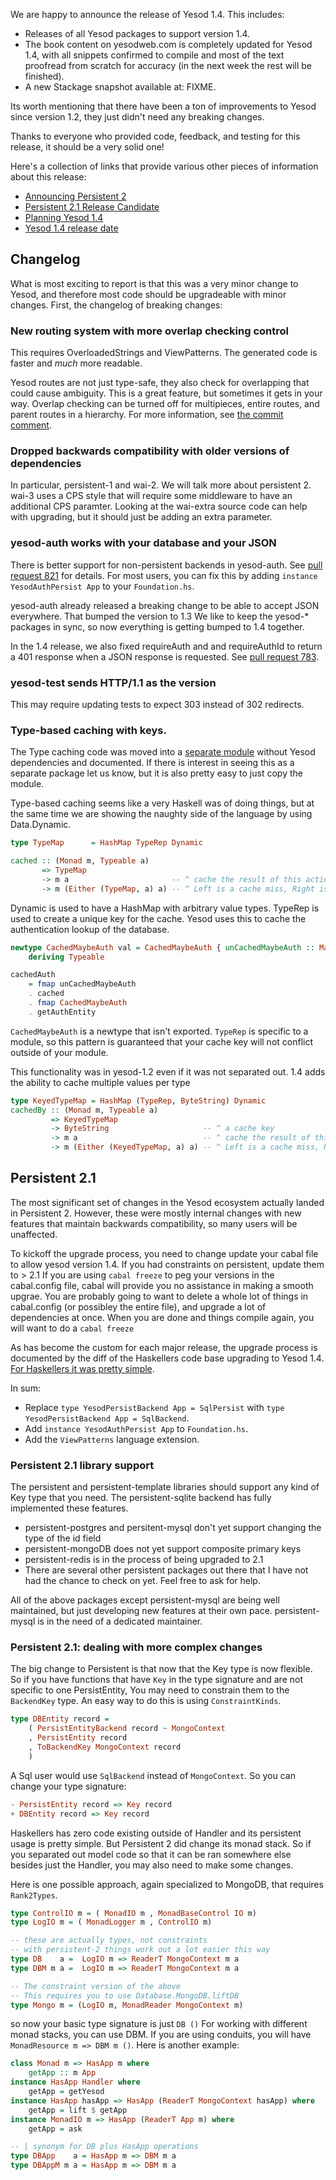 We are happy to announce the release of Yesod 1.4. This includes:

* Releases of all Yesod packages to support version 1.4.
* The book content on yesodweb.com is completely updated for Yesod 1.4, with all snippets confirmed to compile and most of the text proofread from scratch for accuracy (in the next week the rest will be finished).
* A new Stackage snapshot available at: FIXME.

Its worth mentioning that there have been a ton of improvements to Yesod since version 1.2, they just didn't need any breaking changes.

Thanks to everyone who provided code, feedback, and testing for this release, it
should be a very solid one!

Here's a collection of links that provide various other pieces of information about this release:

* [Announcing Persistent 2](http://www.yesodweb.com/blog/2014/08/announcing-persistent-2)
* [Persistent 2.1 Release Candidate](http://www.yesodweb.com/blog/2014/09/persistent-2)
* [Planning Yesod 1.4](http://www.yesodweb.com/blog/2014/09/planning-yesod-1-4)
* [Yesod 1.4 release date](https://groups.google.com/d/msg/yesodweb/7leiDXHe1M8/oEWH83twOK0J)


## Changelog

What is most exciting to report is that this was a very minor change to Yesod, and
therefore most code should be upgradeable with minor changes. First, the
changelog of breaking changes:


### New routing system with more overlap checking control

This requires OverloadedStrings and ViewPatterns.
The generated code is faster and *much* more readable.

Yesod routes are not just type-safe, they also check for overlapping that could cause ambiguity. This is a great feature, but sometimes it gets in your way.
Overlap checking can be turned off for multipieces, entire routes, and parent routes in a hierarchy. For more information, see [the commit comment](https://github.com/yesodweb/yesod/commit/e23c78f2ce60591574a177de9f3ce5d634384e4a).


### Dropped backwards compatibility with older versions of dependencies

In particular, persistent-1 and wai-2. We will talk more about persistent 2.
wai-3 uses a CPS style that will require some middleware to have an additional CPS paramter.
Looking at the wai-extra source code can help with upgrading, but it should just be adding an extra parameter.


### yesod-auth works with your database and your JSON

There is better support for non-persistent backends in yesod-auth. See [pull request 821](https://github.com/yesodweb/yesod/pull/821) for details. For most users, you can fix this by adding `instance YesodAuthPersist App` to your `Foundation.hs`.

yesod-auth already released a breaking change to be able to accept JSON everywhere.
That bumped the version to 1.3
We like to keep the yesod-* packages in sync, so now everything is getting bumped to 1.4 together.

In the 1.4 release, we also fixed requireAuth and and requireAuthId to return a 401 response when a JSON response is requested. See [pull request 783](https://github.com/yesodweb/yesod/pull/783).


### yesod-test sends HTTP/1.1 as the version

This may require updating tests to expect 303 instead of 302 redirects.


### Type-based caching with keys.

The Type caching code was moved into a [separate module](https://github.com/yesodweb/yesod/blob/yesod-1.4/yesod-core/Yesod/Core/TypeCache.hs) without Yesod dependencies and documented. If there is interest in seeing this as a separate package let us know, but it is also pretty easy to just copy the module.

Type-based caching seems like a very Haskell was of doing things, but at the same time we are showing the naughty side of the language by using Data.Dynamic.

``` haskell
type TypeMap      = HashMap TypeRep Dynamic

cached :: (Monad m, Typeable a) 
       => TypeMap
       -> m a                       -- ^ cache the result of this action
       -> m (Either (TypeMap, a) a) -- ^ Left is a cache miss, Right is a hit
```

Dynamic is used to have a HashMap with arbitrary value types.
TypeRep is used to create a unique key for the cache.
Yesod uses this to cache the authentication lookup of the database.

``` haskell
newtype CachedMaybeAuth val = CachedMaybeAuth { unCachedMaybeAuth :: Maybe val }
    deriving Typeable

cachedAuth
    = fmap unCachedMaybeAuth
    . cached
    . fmap CachedMaybeAuth
    . getAuthEntity
```

`CachedMaybeAuth` is a newtype that isn't exported. `TypeRep` is specific to a module, so this pattern is guaranteed that your cache key will not conflict outside of your module.

This functionality was in yesod-1.2 even if it was not separated out.
 1.4 adds the ability to cache multiple values per type

``` haskell
type KeyedTypeMap = HashMap (TypeRep, ByteString) Dynamic
cachedBy :: (Monad m, Typeable a)
         => KeyedTypeMap
         -> ByteString                     -- ^ a cache key
         -> m a                            -- ^ cache the result of this action
         -> m (Either (KeyedTypeMap, a) a) -- ^ Left is a cache miss, Right is a hit
```


## Persistent 2.1

The most significant set of changes in the Yesod ecosystem actually landed in
Persistent 2. However, these were mostly internal changes with new features that maintain backwards compatibility,
so many users will be unaffected.

To kickoff the upgrade process, you need to change update your cabal file to allow yesod version 1.4.
If you had constraints on persistent, update them to > 2.1
If you are using `cabal freeze` to peg your versions in the cabal.config file, cabal will provide you no assistance in making a smooth upgrae.
You are probably going to want to delete a whole lot of things in cabal.config (or possibley the entire file), and upgrade a lot of dependencies at once.
When you are done and things compile again, you will want to do a `cabal freeze`

As has become the custom for each major release, the upgrade
process is documented by the diff of the Haskellers code base upgrading to Yesod 1.4.
[For Haskellers it was pretty simple](https://github.com/snoyberg/haskellers/commit/e01e71371f0334b88b7cee9ce2a461e2009b415b).

In sum:

* Replace `type YesodPersistBackend App = SqlPersist` with `type YesodPersistBackend App = SqlBackend`.
* Add `instance YesodAuthPersist App` to `Foundation.hs`.
* Add the `ViewPatterns` language extension.


### Persistent 2.1 library support

The persistent and persistent-template libraries should support any kind of Key type that you need.
The persistent-sqlite backend has fully implemented these features.

* persistent-postgres and persitent-mysql don't yet support changing the type of the id field
* persistent-mongoDB does not yet support composite primary keys
* persistent-redis is in the process of being upgraded to 2.1
* There are several other persistent packages out there that I have not had the chance to check on yet. Feel free to ask for help.

All of the above packages except persistent-mysql are being well maintained, but just developing new features at their own pace. persistent-mysql is in the need of a dedicated maintainer.


### Persistent 2.1: dealing with more complex changes

The big change to Persistent is that now that the Key type is now flexible.
So if you have functions that have `Key` in the type signature and are not specific to one PersistEntity,
You may need to constrain them to the `BackendKey` type.
An easy way to do this is using `ConstraintKinds`.

``` haskell
type DBEntity record =
    ( PersistEntityBackend record ~ MongoContext
    , PersistEntity record
    , ToBackendKey MongoContext record
    )
```

A Sql user would use `SqlBackend` instead of `MongoContext`. So you can change your type signature:

``` haskell
- PersistEntity record => Key record
+ DBEntity record => Key record
```

Haskellers has zero code existing outside of Handler and its persistent usage is pretty simple.
But Persistent 2 did change its monad stack.
So if you separated out model code so that it can be ran somewhere else besides just the Handler, you may also need to make some changes.

Here is one possible approach, again specialized to MongoDB, that requires `Rank2Types`.

``` haskell
type ControlIO m = ( MonadIO m , MonadBaseControl IO m)
type LogIO m = ( MonadLogger m , ControlIO m)

-- these are actually types, not constraints
-- with persistent-2 things work out a lot easier this way
type DB    a =  LogIO m => ReaderT MongoContext m a
type DBM m a =  LogIO m => ReaderT MongoContext m a

-- The constraint version of the above
-- This requires you to use Database.MongoDB.liftDB
type Mongo m = (LogIO m, MonadReader MongoContext m)
```

so now your basic type signature is just `DB ()`
For working with different monad stacks, you can use DBM.
If you are using conduits, you will have `MonadResource m => DBM m ()`.
Here is another example:

``` haskell
class Monad m => HasApp m where
    getApp :: m App 
instance HasApp Handler where
    getApp = getYesod
instance HasApp hasApp => HasApp (ReaderT MongoContext hasApp) where
    getApp = lift $ getApp
instance MonadIO m => HasApp (ReaderT App m) where
    getApp = ask 

-- | synonym for DB plus HasApp operations
type DBApp    a = HasApp m => DBM m a 
type DBAppM m a = HasApp m => DBM m a 
```
